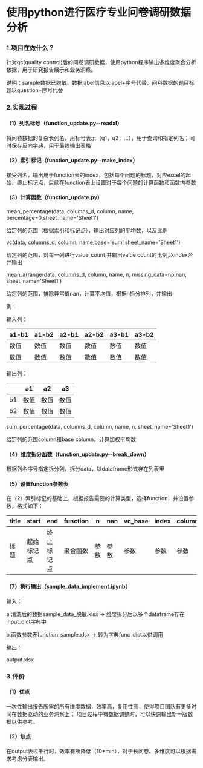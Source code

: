 # 使用python进行医疗专业问卷调研数据分析
### 1.项目在做什么？
针对qc(quality control)后的问卷调研数据，使用python程序输出多维度聚合分析数据，用于研究报告展示和业务洞察。

说明：sample数据已脱敏。数据label信息以label+序号代替、问卷数据的题目标题以question+序号代替
### 2.实现过程
#### （1）列名标号（function_update.py--readxl）
将问卷数据的复杂长列名，用标号表示（q1，q2，...），用于查询和指定列名；同时保存反向字典，用于最终输出表格
#### （2）索引标记（function_update.py--make_index）
接受列名，输出用于function表的index，包括每个问题的标题，对应excel的起始、终止标记点，后续在function表上设置对于每个问题的计算函数和函数内参数
#### （3）计算函数（function_update.py）
mean_percentage(data, columns_d, column, name, percentage=0,sheet_name='Sheet1')

给定列的范围（根据索引和标记点），输出对应列的平均数，以及比例

vc(data, columns_d, column, name,base='sum',sheet_name='Sheet1')

给定列的范围，对每一列进行value_count,并输出value count的比例,以index合并输出

mean_arrange(data, columns_d, column, name, n, missing_data=np.nan, sheet_name='Sheet1')

给定列的范围，排除异常值nan，计算平均值，根据n拆分排列，并输出

例：

输入列：

| a1-b1 | a1-b2 | a2-b1 | a2-b2 | a3-b1 | a3-b2 |
|----|----|----|----|----|----|
| 数值 | 数值 | 数值 | 数值 |数值 | 数值 |
| 数值 | 数值 | 数值 | 数值 |数值 | 数值 |

输出列：

|    | a1 | a2 | a3 |
|----|----|----|----|
| b1 | 数值 | 数值 | 数值 |
| b2 | 数值 | 数值 | 数值 |

sum_percentage(data, columns_d, column, name, n, sheet_name='Sheet1')

给定列的范围column和base column，计算加权平均数
#### （4）维度拆分函数（function_update.py--break_down）
根据列名序号指定拆分列，拆分data，以dataframe形式存在列表里
#### （5）设置function参数表
在（2）索引标记的基础上，根据报告需要的计算类型，选择function，并设置参数，格式如下：

| title | start | end   | function | n  | nan | vc_base | index |columns|
|----|----|----|----|----|----|----|----|----|
|标题|起始标记点|终止标记点|聚合函数|参数| 参数 |参数|参数|参数|

#### （7）执行输出（sample_data_implement.ipynb）
输入：

a.清洗后的数据sample_data_脱敏.xlsx → 维度拆分后以多个dataframe存在input_dict字典中

b.函数参数表function_sample.xlsx → 转为字典func_dict以供调用

输出：

output.xlsx
### 3.评价
#### （1）优点
一次性输出报告所需的所有维度数据，效率高，复用性高，使得项目团队有更多时间在数据驱动的业务洞察上；
项目过程中有数据调整时，可以快速输出新一版数据以供参考。
#### （2）缺点
在output表过千行时，效率有所降低（10+min），对于长问卷、多维度可以根据需求考虑分表输出。

